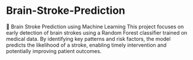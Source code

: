 # Brain-Stroke-Prediction
🧠 Brain Stroke Prediction using Machine Learning This project focuses on early detection of brain strokes using a Random Forest classifier trained on medical data. By identifying key patterns and risk factors, the model predicts the likelihood of a stroke, enabling timely intervention and potentially improving patient outcomes.

